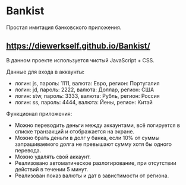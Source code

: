 # Bankist
Простая имитация банковского приложения.

## https://diewerkself.github.io/Bankist/

В данном проекте используется чистый JavaScript + CSS.

Данные для входа в аккаунты:
- логин: js, пароль: 1111, валюта: Евро, регион: Португалия
- логин: jd, пароль: 2222, валюта: Доллар, регион: США
- логин: stw, пароль: 3333, валюта: Рубль, регион: Россия
- логин: ss, пароль: 4444, валюта: Йены, регион: Китай

Функционал приложения:
- Можно переводить деньги между аккаунтами, всё логируется в списке транзакций и отображается на экране.
- Можно брать деньги в долг у банка, если 10% от суммы запрашиваемого долга не превышают сумму хотя бы одного перевода.
- Можно удалять свой аккаунт.
- Реализовано автоматическое разлогирование, при отсутствии действий в течении 5 минут.
- Реализован показ валюты и дат в завистимости от региона.
